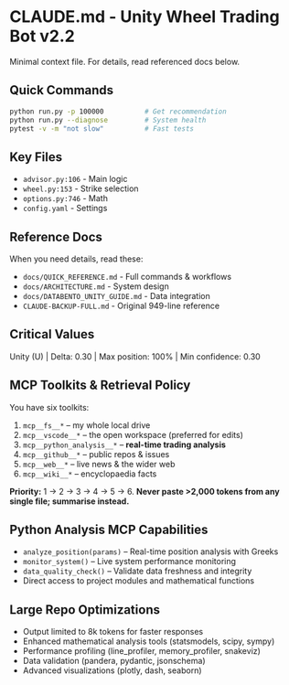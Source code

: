 # CLAUDE.md - Unity Wheel Trading Bot v2.2

Minimal context file. For details, read referenced docs below.

## Quick Commands
```bash
python run.py -p 100000          # Get recommendation
python run.py --diagnose         # System health
pytest -v -m "not slow"          # Fast tests
```

## Key Files
- `advisor.py:106` - Main logic
- `wheel.py:153` - Strike selection
- `options.py:746` - Math
- `config.yaml` - Settings

## Reference Docs
When you need details, read these:
- `docs/QUICK_REFERENCE.md` - Full commands & workflows
- `docs/ARCHITECTURE.md` - System design
- `docs/DATABENTO_UNITY_GUIDE.md` - Data integration
- `CLAUDE-BACKUP-FULL.md` - Original 949-line reference

## Critical Values
Unity (U) | Delta: 0.30 | Max position: 100% | Min confidence: 0.30

## MCP Toolkits & Retrieval Policy

You have six toolkits:

1. `mcp__fs__*` – my whole local drive
2. `mcp__vscode__*` – the open workspace (preferred for edits)
3. `mcp__python_analysis__*` – **real-time trading analysis**
4. `mcp__github__*` – public repos & issues
5. `mcp__web__*` – live news & the wider web
6. `mcp__wiki__*` – encyclopaedia facts

**Priority:** 1 → 2 → 3 → 4 → 5 → 6.
**Never paste >2,000 tokens from any single file; summarise instead.**

## Python Analysis MCP Capabilities

- `analyze_position(params)` – Real-time position analysis with Greeks
- `monitor_system()` – Live system performance monitoring
- `data_quality_check()` – Validate data freshness and integrity
- Direct access to project modules and mathematical functions

## Large Repo Optimizations

- Output limited to 8k tokens for faster responses
- Enhanced mathematical analysis tools (statsmodels, scipy, sympy)
- Performance profiling (line_profiler, memory_profiler, snakeviz)
- Data validation (pandera, pydantic, jsonschema)
- Advanced visualizations (plotly, dash, seaborn)
